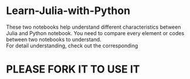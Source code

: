 # Learn-Julia-with-Python
These two notebooks help understand different characteristics between Julia and Python notebook. You need to compare every element or codes between two notebooks to understand. <br>
For detail understanding, check out the corresponding 
# PLEASE FORK IT TO USE IT
